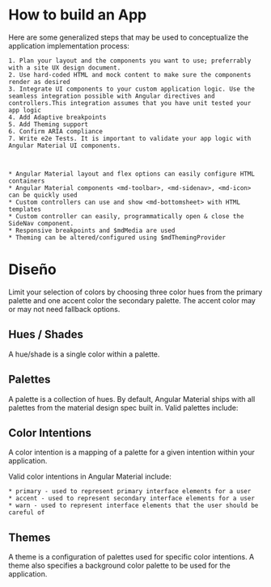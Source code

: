 # How to build an App

Here are some generalized steps that may be used to conceptualize the application implementation process:

	1. Plan your layout and the components you want to use; preferrably with a site UX design document.
	2. Use hard-coded HTML and mock content to make sure the components render as desired
	3. Integrate UI components to your custom application logic. Use the seamless integration possible with Angular directives and controllers.This integration assumes that you have unit tested your app logic
	4. Add Adaptive breakpoints
	5. Add Theming support
	6. Confirm ARIA compliance
	7. Write e2e Tests. It is important to validate your app logic with Angular Material UI components.



	* Angular Material layout and flex options can easily configure HTML containers
	* Angular Material components <md-toolbar>, <md-sidenav>, <md-icon> can be quickly used
	* Custom controllers can use and show <md-bottomsheet> with HTML templates
	* Custom controller can easily, programmatically open & close the SideNav component.
	* Responsive breakpoints and $mdMedia are used
	* Theming can be altered/configured using $mdThemingProvider

# Diseño

Limit your selection of colors by choosing three color hues from the primary palette and one accent color  the secondary palette. The accent color may or may not need fallback options.

## Hues / Shades
A hue/shade is a single color within a palette.

## Palettes
A palette is a collection of hues. By default, Angular Material ships with all palettes from the material design spec built in. Valid palettes include:

## Color Intentions
A color intention is a mapping of a palette for a given intention within your application.

Valid color intentions in Angular Material include:

	* primary - used to represent primary interface elements for a user
	* accent - used to represent secondary interface elements for a user
	* warn - used to represent interface elements that the user should be careful of

## Themes
A theme is a configuration of palettes used for specific color intentions. A theme also specifies a background color palette to be used for the application.

